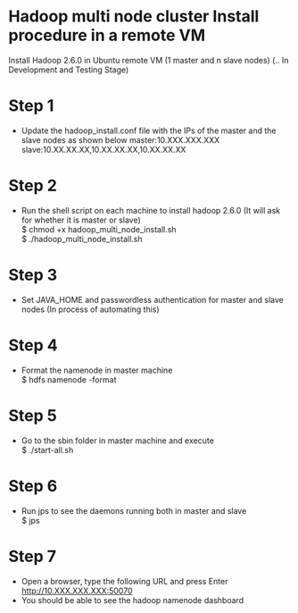 # Hadoop multi node cluster Install procedure in a remote VM
Install Hadoop 2.6.0 in Ubuntu remote VM (1 master and n slave nodes) (.. In Development and Testing Stage)

# Step 1
- Update the hadoop_install.conf file with the IPs of the master and the slave nodes as shown below
  master:10.XXX.XXX.XXX
  slave:10.XX.XX.XX,10.XX.XX.XX,10.XX.XX.XX

# Step 2
- Run the shell script on each machine to install hadoop 2.6.0 (It will ask for whether it is master or slave)<br>
  $ chmod +x hadoop_multi_node_install.sh<br>
  $ ./hadoop_multi_node_install.sh<br>
  
# Step 3
- Set JAVA_HOME and passwordless authentication for master and slave nodes (In process of automating this)

# Step 4
- Format the namenode in master machine<br>
  $ hdfs namenode -format
  
# Step 5
- Go to the sbin folder in master machine and execute<br>
  $ ./start-all.sh
  
# Step 6
- Run jps to see the daemons running both in master and slave<br>
  $ jps

# Step 7
- Open a browser, type the following URL and press Enter<br>
  http://10.XXX.XXX.XXX:50070 <br>
- You should be able to see the hadoop namenode dashboard
